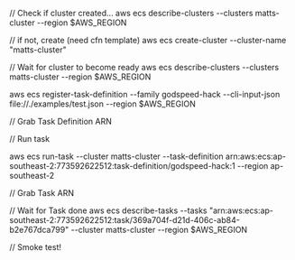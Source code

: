 // Check if cluster created...
aws ecs describe-clusters --clusters matts-cluster --region $AWS_REGION

  //  if not, create (need cfn template)
  aws ecs create-cluster --cluster-name "matts-cluster"

// Wait for cluster to become ready
aws ecs describe-clusters --clusters matts-cluster --region $AWS_REGION

aws ecs register-task-definition --family godspeed-hack  --cli-input-json file://./examples/test.json  --region $AWS_REGION

// Grab Task Definition ARN

// Run task

aws ecs run-task  --cluster matts-cluster --task-definition arn:aws:ecs:ap-southeast-2:773592622512:task-definition/godspeed-hack:1 --region ap-southeast-2

// Grab Task ARN

// Wait for Task done
aws ecs describe-tasks --tasks "arn:aws:ecs:ap-southeast-2:773592622512:task/369a704f-d21d-406c-ab84-b2e767dca799" --cluster matts-cluster --region $AWS_REGION

// Smoke test!

